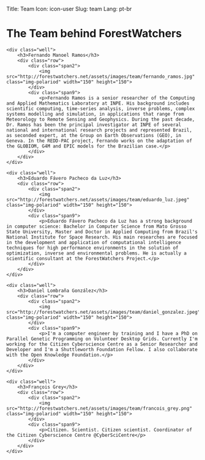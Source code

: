 Title: Team
Icon: icon-user
Slug: team
Lang: pt-br

<div class="well">
    <h1>The Team behind ForestWatchers</h1>
    
    <div class="well">
        <h3>Fernando Manoel Ramos</h3>
        <div class="row">
            <div class="span2">
                <img src="http://forestwatchers.net/assets/images/team/fernando_ramos.jpg" class="img-polariod" width="150" height="150">
            </div>
            <div class="span9">
                <p>Fernando Ramos is a senior researcher of the Computing and Applied Mathematics Laboratory at INPE. His background includes scientific computing, time-series analysis, inverse problems, complex systems modelling and simulation, in applications that range from Meteorology to Remote Sensing and Geophysics. During the past decade, Dr. Ramos has been the principal investigator at INPE of several national and international research projects and represented Brazil, as seconded expert, at the Group on Earth Observations (GEO), in Geneva. In the REDD-PAC project, Fernando works on the adaptation of the GLOBIOM, G4M and EPIC models for the Brazilian case.</p>
            </div>
        </div>
    </div>

    <div class="well">
        <h3>Eduardo Fávero Pacheco da Luz</h3>
        <div class="row">
            <div class="span2">
                <img src="http://forestwatchers.net/assets/images/team/eduardo_luz.jpeg" class="img-polariod" width="150" height="150">                
            </div>
            <div class="span9">
                <p>Eduardo Fávero Pacheco da Luz has a strong background in computer science: Bachelor in Computer Science from Mato Grosso State University, Master and Doctor in Applied Computing from Brazil's National Institute for Space Research. His main researches are focused in the development and application of computational intelligence techniques for high performance environments in the solution of optimization, inverse and environmental problems. He is actually a scientific consultant at the ForestWatchers Project.</p>
            </div>
        </div>
    </div>

    <div class="well">
        <h3>Daniel Lombraña González</h3>
        <div class="row">
            <div class="span2">
                <img src="http://forestwatchers.net/assets/images/team/daniel_gonzalez.jpeg" class="img-polariod" width="150" height="150">
            </div>
            <div class="span9">
                <p>I'm a computer engineer by training and I have a PhD on Parallel Genetic Programming on Volunteer Desktop Grids. Currently I'm working for the Citizen Cyberscience Centre as a Senior Researcher and Developer and I'm a Shuttleworth Foundation Fellow. I also collaborate with the Open Knowledge Foundation.</p>
            </div>
        </div>
    </div>
    
    <div class="well">
        <h3>François Grey</h3>
        <div class="row">
            <div class="span2">
                <img src="http://forestwatchers.net/assets/images/team/francois_grey.png" class="img-polariod" width="150" height="150">
            </div>
            <div class="span9">
                <p>Citizen. Scientist. Citizen scientist. Coordinator of the Citizen Cyberscience Centre @CyberSciCentre</p>
            </div>
        </div>
    </div>

</div>
